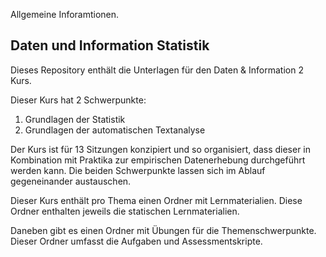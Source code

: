 Allgemeine Inforamtionen.

## Daten und Information Statistik

Dieses Repository enthält die Unterlagen für den Daten & Information 2 Kurs. 

Dieser Kurs hat 2 Schwerpunkte: 

1. Grundlagen der Statistik
2. Grundlagen der automatischen Textanalyse

Der Kurs ist für 13 Sitzungen konzipiert und so organisiert, dass dieser in 
Kombination mit Praktika zur empirischen Datenerhebung durchgeführt werden kann. 
Die beiden Schwerpunkte lassen sich im Ablauf gegeneinander austauschen.

Dieser Kurs enthält pro Thema einen Ordner mit Lernmaterialien. Diese Ordner 
enthalten jeweils die statischen Lernmaterialien. 

Daneben gibt es einen Ordner mit Übungen für die Themenschwerpunkte. Dieser 
Ordner umfasst die Aufgaben und Assessmentskripte. 

